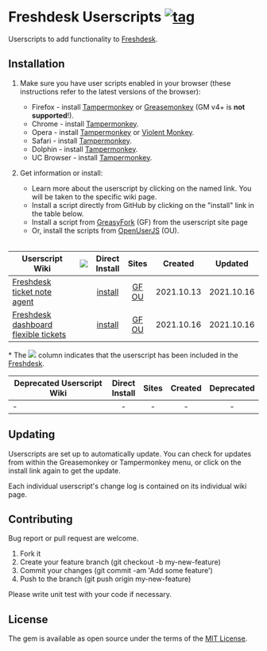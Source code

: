 # Freshdesk Userscripts [![tag](https://img.shields.io/github/tag/jinhucheung/freshdesk-userscripts.svg)](https://github.com/jinhucheung/freshdesk-userscripts/tags)

Userscripts to add functionality to [Freshdesk][freshdesk].

## Installation

1. Make sure you have user scripts enabled in your browser (these instructions refer to the latest versions of the browser):

	* Firefox - install [Tampermonkey](https://tampermonkey.net/?ext=dhdg&browser=firefox) or [Greasemonkey](https://addons.mozilla.org/en-US/firefox/addon/greasemonkey/) (GM v4+ is **not supported**!).
	* Chrome - install [Tampermonkey](https://tampermonkey.net/?ext=dhdg&browser=chrome).
	* Opera - install [Tampermonkey](https://tampermonkey.net/?ext=dhdg&browser=opera) or [Violent Monkey](https://addons.opera.com/en/extensions/details/violent-monkey/).
	* Safari - install [Tampermonkey](https://tampermonkey.net/?ext=dhdg&browser=safari).
	* Dolphin - install [Tampermonkey](https://tampermonkey.net/?ext=dhdg&browser=dolphin).
	* UC Browser - install [Tampermonkey](https://tampermonkey.net/?ext=dhdg&browser=ucweb).

2. Get information or install:
	* Learn more about the userscript by clicking on the named link. You will be taken to the specific wiki page.
	* Install a script directly from GitHub by clicking on the "install" link in the table below.
	* Install a script from [GreasyFork](https://greasyfork.org/en/users/693969-jinhucheung) (GF) from the userscript site page
	* Or, install the scripts from [OpenUserJS](https://openuserjs.org/users/jinhucheung/scripts) (OU).<br><br>

 | Userscript Wiki                          | ![][ico] |  Direct<br>Install  |            Sites            |  Created   |  Updated   |
 | ---------------------------------------- | :------: | :-----------------: | :-------------------------: | :--------: | :--------: |
 | [Freshdesk ticket note agent][ftna-wiki] |          | [install][ftna-raw] | [GF][ftna-gf] [OU][ftna-ou] | 2021.10.13 | 2021.10.16 |
  | [Freshdesk dashboard flexible tickets][fdft-wiki] |          | [install][fdft-raw] | [GF][fdft-gf] [OU][fdft-ou] | 2021.10.16 | 2021.10.16 |

  \* The ![][ico] column indicates that the userscript has been included in the [Freshdesk][freshdesk].


 | Deprecated Userscript Wiki | Direct<br>Install | Sites | Created | Deprecated |
 | -------------------------- | :---------------: | :---: | :-----: | :--------: |
 | -                          |         -         |   -   |    -    |     -      |

## Updating

Userscripts are set up to automatically update. You can check for updates from within the Greasemonkey or Tampermonkey menu, or click on the install link again to get the update.

Each individual userscript's change log is contained on its individual wiki page.

## Contributing

Bug report or pull request are welcome.

1. Fork it
2. Create your feature branch (git checkout -b my-new-feature)
3. Commit your changes (git commit -am 'Add some feature')
4. Push to the branch (git push origin my-new-feature)

Please write unit test with your code if necessary.

## License

The gem is available as open source under the terms of the [MIT License](LICENSE).

[ftna-wiki]: https://github.com/jinhucheung/freshdesk-userscripts/wiki/Freshdesk-Ticket-Note-Agent
[fdft-wiki]: https://github.com/jinhucheung/freshdesk-userscripts/wiki/Freshdesk-Dashboard-Flexible-Tickets

[ftna-raw]: https://raw.githubusercontent.com/jinhucheung/freshdesk-userscripts/main/freshdesk-ticket-note-agent.user.js
[fdft-raw]: https://raw.githubusercontent.com/jinhucheung/freshdesk-userscripts/main/freshdesk-dashboard-flexible-tickets.user.js

[ftna-gf]: https://greasyfork.org/en/scripts/433975-freshdesk-ticket-note-agent
[fdft-gf]: https://greasyfork.org/en/scripts/_-freshdesk-dashboard-flexible-tickets

[ftna-ou]: https://openuserjs.org/scripts/jinhucheung/Freshdesk_Ticket_Note_Agent
[fdft-ou]: https://openuserjs.org/scripts/jinhucheung/Freshdesk_Dashboard_Flexible_Tickets

[ico]: https://raw.githubusercontent.com/jinhucheung/freshdesk-userscripts/main/images/freshdesk.ico

[freshdesk]: https://freshdesk.com/